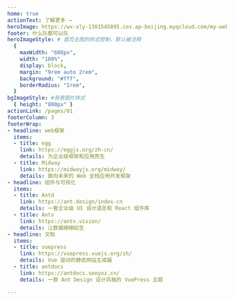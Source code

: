 ```yaml
---
home: true
actionText: 了解更多 →
heroImage: https://wx-xly-1301545895.cos.ap-beijing.myqcloud.com/my-website/logo.png
footer: 什么队都可以队
heroImageStyle: # 首页主图的样式控制，默认被注释
  {
    maxWidth: "600px",
    width: "100%",
    display: block,
    margin: "9rem auto 2rem",
    background: "#fff",
    borderRadius: "1rem",
  }
bgImageStyle: #背景图片样式
  { height: "800px" }
actionLink: /pages/01
footerColumn: 3
footerWrap: 
- headline: web框架
  items:
  - title: egg
    link: https://eggjs.org/zh-cn/
    details: 为企业级框架和应用而生
  - title: Midway
    link: https://midwayjs.org/midway/
    details: 面向未来的 Web 全栈应用开发框架
- headline: 组件与可视化
  items:
  - title: Antd
    link: https://ant.design/index-cn
    details: 一套企业级 UI 设计语言和 React 组件库
  - title: Antv
    link: https://antv.vision/
    details: 让数据栩栩如生
- headline: 文档
  items:
  - title: vuepress
    link: https://vuepress.vuejs.org/zh/
    details: Vue 驱动的静态网站生成器
  - title: antdocs
    link: https://antdocs.seeyoz.cn/
    details: 一款 Ant Design 设计风格的 VuePress 主题

---
```


